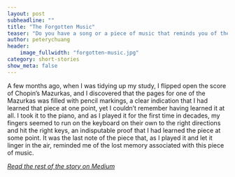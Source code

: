 ```yaml
---
layout: post
subheadline: ""
title: "The Forgotten Music"
teaser: "Do you have a song or a piece of music that reminds you of the past that you have forgotten?"
author: peterychuang
header:
    image_fullwidth: "forgotten-music.jpg"
category: short-stories
show_meta: false
---
```

A few months ago, when I was tidying up my study, I flipped open the score of Chopin’s Mazurkas, and I discovered that the pages for one of the Mazurkas was filled with pencil markings, a clear indication that I had learned that piece at one point, yet I couldn’t remember having learned it at all. I took it to the piano, and as I played it for the first time in decades, my fingers seemed to run on the keyboard on their own to the right directions and hit the right keys, an indisputable proof that I had learned the piece at some point. It was the last note of the piece that, as I played it and let it linger in the air, reminded me of the lost memory associated with this piece of music.

<em>[Read the rest of the story on Medium][1]</em>

[1]: //medium.com/the-coffeelicious/the-forgotten-music-5dfdd8622c21
